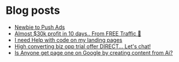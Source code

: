 # Blog posts
<!-- BLOG-POST-LIST:START -->
- [Newbie to Push Ads](https://afflift.com/f/threads/newbie-to-push-ads.9950/)
- [Almost $30k profit in 10 days.. From FREE Traffic 🚀](https://afflift.com/f/threads/almost-30k-profit-in-10-days-from-free-traffic-%F0%9F%9A%80.9922/)
- [I need Help with code on my landing pages](https://afflift.com/f/threads/i-need-help-with-code-on-my-landing-pages.9907/)
- [High converting biz opp trial offer DIRECT... Let&#39;s chat!](https://afflift.com/f/threads/high-converting-biz-opp-trial-offer-direct-lets-chat.9949/)
- [Is Anyone get page one on Google by creating content from Ai?](https://afflift.com/f/threads/is-anyone-get-page-one-on-google-by-creating-content-from-ai.9698/)
<!-- BLOG-POST-LIST:END -->
